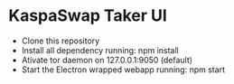 # KaspaSwap Taker UI

- Clone this repository
- Install all dependency running: npm install
- Ativate tor daemon on 127.0.0.1:9050 (default)
- Start the Electron wrapped webapp running: npm start
